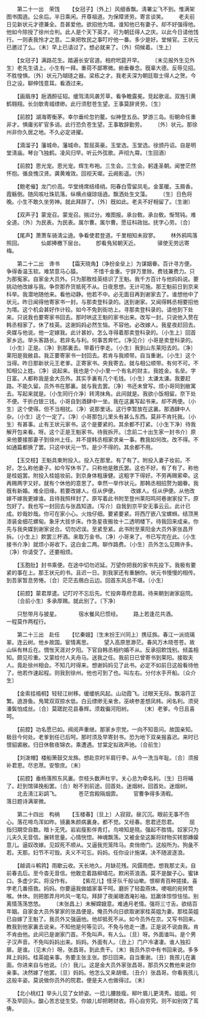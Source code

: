 <!-- { "loadSidebar": true } -->
　　第二十一出　荣饯 
　　【女冠子】〔外上〕风细香飘。淸署尘飞不到。惟满架图书围遶。公余后。半日乘闲。开尊祖道。为保障贤劳。寄言谈笑。 
　　老夫前日见新状元才德兼全。吾甚爱他。欲招他为壻。谁知他已有妻子。却不好强得他。他如今除授了徐州佥判。此人是个天下英才。可为朝廷得人之庆。以此今日请他饯行。一则表我怜才之意。二来把牧民之事叮咛他一番。多少是好。堂候官。王状元已邀过了么。〔末〕早上已请过了。想必就来了。〔外〕伺候着。〔生上〕 

　　【女冠子】满路花生。踏遍长安官道。相府玳筵开早。 
　　〔末见报外生见外生〕老先生请上。小生有一拜。重荷不鄙寒微。俯垂眷念。旣辜大德。反辱见招。不胜惶惧。〔外〕状元乃瑚琏之器。梁栋之才。我老夫深为朝廷取士得人之贺。今日之设。聊伸饯意耳。看酒过来。 

　　【画眉序】巵酒酹征轺。缓驾淸风袭芳草。看争瞻露冕。竞起歌谣。双旌引黄鹤翱翔。长剑欹靑城缥缈。此行须慰苍生望。王事莫辞贤劳。〔生〕 

　　【前腔】湖海寄衡茅。幸尔垂纶忽钓鳌。似神登五岳。梦游三岛。衔朝命任重非才。惧庸劣旷官多诮。此行恐负苍生望。王事敢辞勤劳。 
　　〔外〕状元。那徐州非你久居之地。不久必定进擢。 

　　【滴溜子】藩城命。藩城命。暂屈英豪。玉堂选。玉堂选。徐颁丹诏。自是明堂淸庙。琴台飞独鹤。凌风归早。听云外弦歌。声彻九霄。〔生回酒〕 

　　【前腔】恩光宠。恩光宠。辉生布袍。三生会。三生会。躬逢圣朝。闻誉茫然怀抱。循良愧汉贤。龚黄难效。回视天墀。云阙影遥。〔外〕 

　　【鲍老催】龙门价高。华堂绮席结绛绡。阳春白雪留凤毛。金茎暖。玉屑香。霞觞倒。随风咳吐珠玑落。纵横点缀琼瑶遶。飘洒处生文藻。 
　　〔生〕日色将晚。小生不敢久坐劳神。就此拜辞了。〔外〕旣如此。老夫不好相留了。〔生谢〕 

　　【双声子】蒙宠召。蒙宠召。揣过分。难图报。承台敎。承台敎。惭驽钝。难全道。〔外〕为民表。为民表。属尔曹。属尔曹。愿征科政拙。抚字心劳。〔合〕 

　　【尾声】萧萧车骑淸尘遶。争看使君登道。千里相知未寂寥。 
　　林外鸦鸣落照回。　　　　仙郞捧檄下层台。 
　　卽看鳬舃朝天近。　　　　驿使无劳远寄梅。 

　　第二十二出　谗书 
　　【霜天晓角】〔净扮金垒上〕为谋姻眷。百计寻方便。争得香温玉软。难禁意马心猿。 
　　不惜千金重。宁辞万里赊。费钱兼费力。只为那寃家。自家金大员外。只为那敫桂英结识了王魁。我千方百计与他妈妈说。要挑动他改嫁与我。争奈那乔货抵死不从。日夜思想。无计可施。那王魁前日到京来科举。我潜地随他来。看他动静。他若不中。必无面目再到谢家去了。谁想他中了状元。昨日闻得他寄家书一封。与那卖登科录的。送到谢家。又闻得韩丞相要招他为壻。这个机会甚好作计较。如今不免到街坊上。寻那卖登科录的。请他到下处来。只说我也要寄家书回去。那时哄这王魁的家书出来。改写一封。只说他入赘在韩丞相家了。休了桂英。这谢妈妈必然生恼。不容他。必改嫁人。我星夜赶回去。央媒与他说。他一定嫁我。此计甚妙。怎么寻得着那卖登科录的。〔小生上〕回首家乡远。举头客路长。若非名与利。何事苦奔忙。〔净见介〕小哥是卖登科录的。〔小生〕正是。〔净〕到那裏去。带着行李走。〔小生〕我到山东莱阳去的。〔净〕莱阳是我敝县。我正要寄家书一封回去。若肯与我顺带。自当重谢。〔小生〕这个当得。昨日那新状元王老爹。正寄家书。央我寄去。就与相公顺带。有何不可。不知相公上姓。〔净〕说起来。我也是个小小里一个有名的财主。我姓金。名垒。字日富。人都称我是金大员外。其实手裏有几个毛钱。〔小生〕太谦太谦。我要赶路。不能久留。员外书在那裏。就与我去罢。〔净〕书还未曾写。烦小哥同到敝寓去。写起来就是。〔小生同行介净〕转湾抹角。此间就是。我欲小饭相留。奈下处不便。干折白银三钱。小哥自到酒肆中一坐。我在这裏写起书来。却不两便。〔小生〕这个使得。但不当相扰。〔净〕说那里话。这行李暂放在这裏。那酒肆中人杂。〔小生〕这个一定了。〔净〕小哥那包儿里头有甚么东西。莫非不肯托我。〔小生〕有甚事。止有王状元家书。这个是要紧的。其余都不打紧。〔小生下净〕待我解开包来看。呀。这个正是王魁家书。待我拆开。〔念前二十出生家一封书介〕原来他要接那妻子到徐州上任。并不提韩丞相家求亲一事。教我如何改。改不得。不如通篇都换了罢。只这中状元一节。是少不得的。其余都不用。 

　　【玉交枝】王魁具柬附投入。投入在那里。有了有了。附投入妻子妆前。不好。怎么称他妻子。如今写休书了。只称他是敫氏罢。这也不好。有了有了。称他是桂姐罢。附投入桂姐妆前。到京身体粗康健。这粗字下得好。不劳再赐萦牵。这再赐两字又好。就有个休他的意思了。幸然一举作状元。那韩丞相招赘为姻眷。我旣有新婚。难全旧缘。若要改嫁人。任从伊便。 
　　改嫁人。任从伊便。从他改嫁不嫁我更嫁谁。且待我照样封了。原写着此书附至登州莱阳鸣珂巷谢家投下。原包好了。我也写一封回去与张昌知道。〔写介〕自我到京平安无事云云。此计已成。妙哉妙哉。你可在家小心。火烛仔细。要紧要紧。将西厅嵌八宝螺蛳。结顶黑漆装金细花螺甸。象牙大拔步床。作急星夜搬妆十二透明楼下。待我回来成亲。你先与我央媒到谢家说合。切勿迟误。至紧至紧。此书附至莱阳金大员外家张昌开拆。〔小生上〕飮罢三杯酒。来取万金书。〔净〕小哥来了。书已写完在此。〔小生接书介净〕就烦小哥收下。这白金二两。聊作路费。〔小生〕员外怎么见赐许多。〔净〕你请受了。还要相烦。 

　　【玉胞肚】封书乘便。在途中切勿迟延。万望你把我的家书先投下。我极有要紧的事在上。那王状元的书。且迟一日。到我家还有重酬你。状元书慢慢的相传。到吾家暂息劳惓。〔合〕茫茫去鴈白云边。回首东风总不堪。〔小生〕 

　　【前腔】蒙君厚遣。记叮咛不忘后先。忙投奔尊府息肩。待来朝到谢家庭院。 
　　〔合前小生〕多承厚赐。就此别了。〔下净〕 

　　只愁带月与披星。　　　　宿水餐风巳惯经。 
　　路上若逢花共酒。　　　　一程莫作两程行。 

　　第二十三出　赴任 
　　【忆秦娥】〔生末扮王兴同上〕携征旆。春江一派琉璃翠。连云树。他乡故国。宦情离思。 
　　望入高原思渺茫。春风万木晓苍苍。故山纵有林丘在。惆怅天涯对夕阳。下官自韩丞相约婚不从。反承招飮饯别。倾盖相知。颇见珍重。又蒙给付人夫舟马。送我之任。我前日已曾寄书到莱阳。接取夫人。竟赴徐州相会。不知几时得来。想谢妈妈见了此书。必定不如前日这般看待他了。他若作速起程。则我到徐州。他也可到了也。叫左右。分付水手开船。〔众介生〕 

　　【金索挂梧桐】轻轻江树移。缓缓帆风起。山动霞飞。过眼天无际。飘溶荇芷繁。遶游鱼。鳬鹭双双掠水低。白云缥缈无亲舍。巫峡参差想凤帏。闲名利。须臾潘鬓怕成丝。〔合〕莫蹉跎花县春辉。须栽徧河阳树。 
　　〔末〕老爹。今日且喜呵。 

　　【前腔】功名愿已如。阀阅声重继。那家乡宗党。一向不知音问。故国亲知。极目今何处。老爹到任已后呵。那时须及早寄封书。恐为地下双亲报喜迟。来时已恨貂裘敝。归日休敎夜锦衣。乘遭遇。甘棠定拟政声驰。〔合前生〕 

　　【刘泼帽】楼船箫鼓交龙旆。想赴京时半肩行李。从今一洗当年耻。〔合〕须报补君恩。尽忠荩。安黎庶。〔末〕 

　　【前腔】垂杨落照东风裏。奈枝头数声杜宇。关心总为牵名利。〔生〕日将晡了。赶到馆驿挽船罢。〔合〕盼不到前途。回首处。迷烟树。回首处。迷烟树。 
　　北去淸江彩鹢飞。　　　　苍茫宫殿隔烟霏。 
　　官曹争得多淸暇。　　　　落日题诗满翠微。 

　　第二十四出　构祸 
　　【玉楼春】〔旦上〕人寂寂。昼沉沉。眼前无事不伤心。落花啼鸟浑如昨。镜裏朱颜病裏身。都不觉。又经春。思君还怨君。 
　　屈指归期空自数。暗卜无凭。岩岩瘦影伴靑灯。鸟啼知是晓。强起不胜情。奴家只为儿夫久无音信。展转思量。心情恍惚。神魂飘荡。又被金垒这厮将财物买转那嫥嫫意儿。逼奴改嫁。见奴死不顺从。又逼我兜笼阵马。卖俏倚门。这般所为。狗彘不若。天那。妇节不可毁。夫义不可忘。妈妈。任你设计施谋。决不随波逐浪。 

　　【越调斗鹌鹑】雨歇云收。天长地久。月缺花残。风僝雨僽。想我那丈夫。自前春去后。至今杳无音信。他敢恋着路柳墙花。飮闲茶浪酒。莫不是酸子心。蜜钵口。多虚少实。将没作有。 
　　【紫花儿】怪牙队千般讪嗽。恨柳靑百种搓揉。喜孛老几番搭救。妈妈。你要逼我做娼家事干呵。磨折了轻盈燕体。哽咽的宛转莺喉。休休。则把那弄月吟风一笔勾。拜辞了夜阑珊酒淹衫袖。尪羸体惊惊怯怯。别离情荡荡悠悠。 
　　〔末张昌上〕未解嫦娥意。难通月老情。强将三寸舌。欲结百年姻。自家金大员外掌家的张昌便是。俺员外向日欲取谢家桂英姐为妻。那桂英姐已自嫁了王魁了。我员外又强逼他。他却抵死不从。如今员外在京。又写书回来。教我到他家裏去说亲。不知他是何等见识。不免与他走一遭。正是说不说由我。肯不肯由他。此间已是谢家门首。不免叫声。有人么。〔旦〕呀。外面谁叫。是个男子汉声音。不免叫妈妈出来。妈妈。外面有人。〔丑上〕门户冷凄凄。谁人独扣扉。是谁。〔见末介〕呀。张昌哥。到此贵干。〔末〕我员外京中有书回来说。多多拜上妈妈。桂英姐亲事。务要主张主张。卽日回来。自当重谢。〔丑〕我孩儿在裏面。你进来自与他说。〔介〕我儿。这是金大员外家张昌哥。那员外又教他来说你亲事。决然嫁了他罢。〔旦〕妈妈。他怎么又来胡缠。〔丑介〕张昌哥。你看我孩儿这般丰姿。莫说做你员外的院君。便是夫人也做得过。〔末〕 

　　【北小桃红】举头儿见了女娇姿。一捻儿腰肢瘦。柳叶眉儿更淸秀。姐姐。何不及早回头。酸心苦志徒生受。你娘儿却把聘财收。将心自穷究。则不如别效了鸾俦。 
